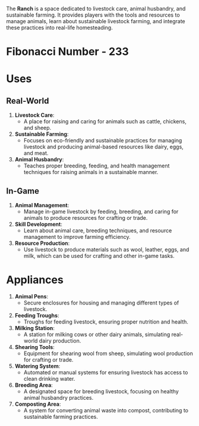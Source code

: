 The **Ranch** is a space dedicated to livestock care, animal husbandry, and sustainable farming. It provides players with the tools and resources to manage animals, learn about sustainable livestock farming, and integrate these practices into real-life homesteading.

# Fibonacci Number - 233

# Uses

## Real-World

1. **Livestock Care**:
    - A place for raising and caring for animals such as cattle, chickens, and sheep.
2. **Sustainable Farming**:
    - Focuses on eco-friendly and sustainable practices for managing livestock and producing animal-based resources like dairy, eggs, and meat.
3. **Animal Husbandry**:
    - Teaches proper breeding, feeding, and health management techniques for raising animals in a sustainable manner.

## In-Game

1. **Animal Management**:
    - Manage in-game livestock by feeding, breeding, and caring for animals to produce resources for crafting or trade.
2. **Skill Development**:
    - Learn about animal care, breeding techniques, and resource management to improve farming efficiency.
3. **Resource Production**:
    - Use livestock to produce materials such as wool, leather, eggs, and milk, which can be used for crafting and other in-game tasks.

# Appliances

1. **Animal Pens**:
    - Secure enclosures for housing and managing different types of livestock.
2. **Feeding Troughs**:
    - Troughs for feeding livestock, ensuring proper nutrition and health.
3. **Milking Station**:
    - A station for milking cows or other dairy animals, simulating real-world dairy production.
4. **Shearing Tools**:
    - Equipment for shearing wool from sheep, simulating wool production for crafting or trade.
5. **Watering System**:
    - Automated or manual systems for ensuring livestock has access to clean drinking water.
6. **Breeding Area**:
    - A designated space for breeding livestock, focusing on healthy animal husbandry practices.
7. **Composting Area**:
    - A system for converting animal waste into compost, contributing to sustainable farming practices.